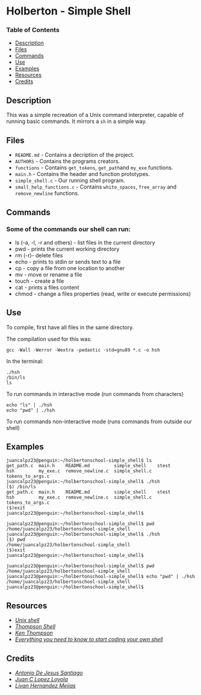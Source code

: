 # Holberton - Simple Shell

### Table of Contents

- [Description](#description)
- [Files](#files)
- [Commands](commands)
- [Use](#use)
- [Examples](#examples)
- [Resources](#resources)
- [Credits](#credits)

## Description

This was a simple recreation of a Unix command interpreter, capable of running basic commands. It mirrors a `sh` in a simple way.


## Files

- `README.md` - Contains a decription of the project.
- `AUTHORS` - Contains the programs creators.
- `functions` - Contains `get_tokens`, `get_path`and `my_exe` functions. 
- `main.h` - Contains the header and function prototypes.
- `simple_shell.c` - Our running shell program.
- `small_help_functions.c` - Contains `white_spaces`, `free_array` and `remove_newline` functions.

## Commands

  ### Some of the commands our shell can run:
  
- ls (-a, -l, -r and others) - list files in the current directory
- pwd - prints the current working directory
- rm (-r)- delete files
- echo - prints to stdin or sends text to a file
- cp - copy a file from one location to another
- mv - move or rename a file
- touch - create a file
- cat - prints a files content
- chmod - change a files properties (read, write or execute permissions)

## Use 
To compile, first have all files in the same directory.

The compilation used for this was:

```
gcc -Wall -Werror -Wextra -pedantic -std=gnu89 *.c -o hsh
```
In the terminal:

```
./hsh
/bin/ls
ls
```
To run commands in interactive mode (run commands from characters)

```
echo "ls" | ./hsh
echo "pwd" | ./hsh
```
To run commands non-interactive mode (runs commands from outside our shell)


## Examples

```
juancalpz23@penguin:~/holbertonschool-simple_shell$ ls
get_path.c  main.h    README.md         simple_shell    stest
hsh         my_exe.c  remove_newline.c  simple_shell.c  tokens_to_args.c
juancalpz23@penguin:~/holbertonschool-simple_shell$ ./hsh
($) /bin/ls
get_path.c  main.h    README.md         simple_shell    stest
hsh         my_exe.c  remove_newline.c  simple_shell.c  tokens_to_args.c
($)exit
juancalpz23@penguin:~/holbertonschool-simple_shell$
```
```
juancalpz23@penguin:~/holbertonschool-simple_shell$ pwd
/home/juancalpz23/holbertonschool-simple_shell
juancalpz23@penguin:~/holbertonschool-simple_shell$ ./hsh
($) pwd
/home/juancalpz23/holbertonschool-simple_shell
($)exit
juancalpz23@penguin:~/holbertonschool-simple_shell$
```
```
juancalpz23@penguin:~/holbertonschool-simple_shell$ pwd
/home/juancalpz23/holbertonschool-simple_shell
juancalpz23@penguin:~/holbertonschool-simple_shell$ echo "pwd" | ./hsh
/home/juancalpz23/holbertonschool-simple_shell
juancalpz23@penguin:~/holbertonschool-simple_shell$ 
```

## Resources

 - *[Unix shell](https://en.wikipedia.org/wiki/Unix_shell)*
 - *[Thompson Shell](https://en.wikipedia.org/wiki/Thompson_shell)*
 - *[Ken Thompson](https://en.wikipedia.org/wiki/Ken_Thompson)*
 - *[Everything you need to know to start coding your own shell](https://intranet.hbtn.io/concepts/900)*

## Credits

 - *[Antonio De Jesus Santiago](https://github.com/Antoniofdjs)*
 - *[Juan C Lopez Loyola](https://github.com/juancalpz23)*
 - *[Livan Hernandez Mejias](https://github.com/Livanhernandez)*
